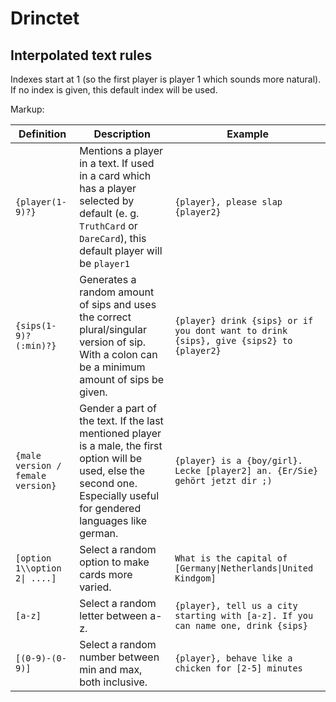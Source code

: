 # Drinctet

## Interpolated text rules

Indexes start at 1 (so the first player is player 1 which sounds more natural). If no index is given, this default index will be used.

Markup:

| Definition                        | Description                                                                                                                                                                  | Example                                                                                |
| --------------------------------- | ---------------------------------------------------------------------------------------------------------------------------------------------------------------------------- | -------------------------------------------------------------------------------------- |
| `{player(1-9)?}`                  | Mentions a player in a text. If used in a card which has a player selected by default (e. g. `TruthCard` or `DareCard`), this default player will be `player1`               | `{player}, please slap {player2}`                                                      |
| `{sips(1-9)?(:min)?}`             | Generates a random amount of sips and uses the correct plural/singular version of sip.  With a colon can be a minimum amount of sips be given.                               | `{player} drink {sips} or if you dont want to drink {sips}, give {sips2} to {player2}` |
| `{male version / female version}` | Gender a part of the text. If the last mentioned player is a male, the first option will be used, else the second one. Especially useful for gendered languages like german. | `{player} is a {boy/girl}. Lecke [player2] an. {Er/Sie} gehört jetzt dir ;)`           |
| `[option 1\\option 2\| ....]`     | Select a random option to make cards more varied.                                                                                                                            | `What is the capital of [Germany\|Netherlands\|United Kindgom]`                        |
| `[a-z]`                           | Select a random letter between a-z.                                                                                                                                          | `{player}, tell us a city starting with [a-z]. If you can name one, drink {sips}`      |
| `[(0-9)-(0-9)]`                   | Select a random number between min and max, both inclusive.                                                                                                                  | `{player}, behave like a chicken for [2-5] minutes`                                    |
